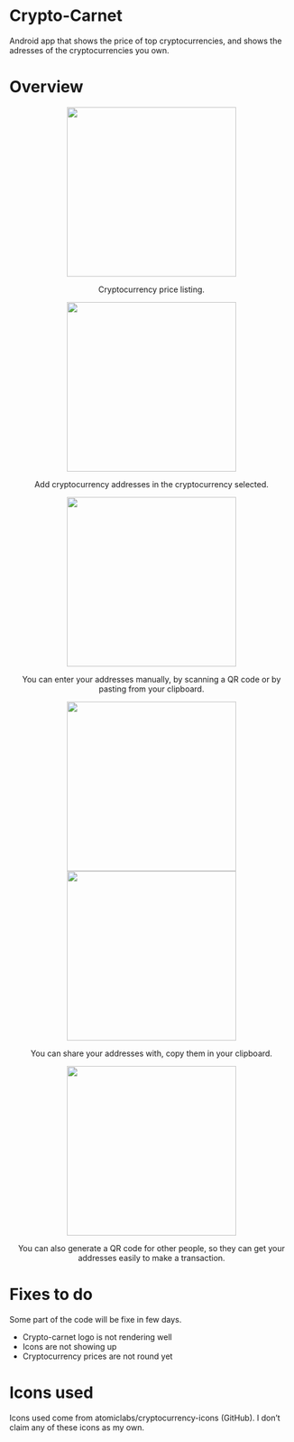 # Crypto-Carnet
Android app that shows the price of top cryptocurrencies, and shows the adresses of the cryptocurrencies you own.

# Overview

<div align="center">
    <img src='/images_for_github/crypto-carnet_1.5.png' width='300px'/><br>
    <p>Cryptocurrency price listing.</p>
    <img src='/images_for_github/crypto-carnet_2.png' width='300px'/><br>
    <p>Add cryptocurrency addresses in the cryptocurrency selected.</p>
    <img src='/images_for_github/crypto-carnet_3.png' width='300px'/><br>
    <p>You can enter your addresses manually, by scanning a QR code or by pasting from your clipboard.</p>
    <img src='/images_for_github/crypto-carnet_4.png' width='300px'/><br>
    <img src='/images_for_github/crypto-carnet_5.png' width='300px'/><br>
    <p>You can share your addresses with, copy them in your clipboard.</p>
    <img src='/images_for_github/crypto-carnet_6.png' width='300px'/><br>
    <p>You can also generate a QR code for other people, so they can get your addresses easily to make a transaction.</p>
</div>

# Fixes to do
Some part of the code will be fixe in few days.
- Crypto-carnet logo is not rendering well
- Icons are not showing up
- Cryptocurrency prices are not round yet

# Icons used
Icons used come from atomiclabs/cryptocurrency-icons (GitHub). I don’t claim any of these icons as my own.
